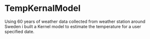 # TempKernalModel
Using 60 years of weather data collected from weather station around Sweden i built a Kernel model to estimate the temperature for a user specified date.
